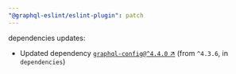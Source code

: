 ```yaml
---
"@graphql-eslint/eslint-plugin": patch
---
```

dependencies updates:
  - Updated dependency [`graphql-config@^4.4.0` ↗︎](https://www.npmjs.com/package/graphql-config/v/4.4.0) (from `^4.3.6`, in `dependencies`)
